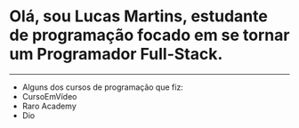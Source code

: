 ###
<h1>Olá, sou Lucas Martins, estudante de programação focado em se tornar um Programador Full-Stack.</h1>
<hr>
<ul>
    <li> Alguns dos cursos de programação que fiz:</li>
    <li> CursoEmVídeo
    <li> Raro Academy
    <li> Dio
</ul>
